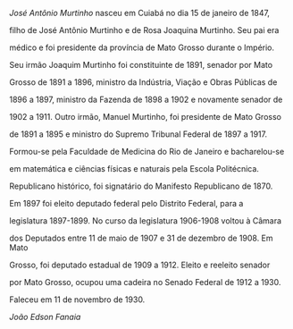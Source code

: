 

*José Antônio Murtinho* nasceu em Cuiabá no dia 15 de janeiro de 1847,

filho de José Antônio Murtinho e de Rosa Joaquina Murtinho. Seu pai era

médico e foi presidente da província de Mato Grosso durante o Império.

Seu irmão Joaquim Murtinho foi constituinte de 1891, senador por Mato

Grosso de 1891 a 1896, ministro da Indústria, Viação e Obras Públicas de

1896 a 1897, ministro da Fazenda de 1898 a 1902 e novamente senador de

1902 a 1911. Outro irmão, Manuel Murtinho, foi presidente de Mato Grosso

de 1891 a 1895 e ministro do Supremo Tribunal Federal de 1897 a 1917.



Formou-se pela Faculdade de Medicina do Rio de Janeiro e bacharelou-se

em matemática e ciências físicas e naturais pela Escola Politécnica.

Republicano histórico, foi signatário do Manifesto Republicano de 1870.



Em 1897 foi eleito deputado federal pelo Distrito Federal, para a

legislatura 1897-1899. No curso da legislatura 1906-1908 voltou à Câmara

dos Deputados entre 11 de maio de 1907 e 31 de dezembro de 1908. Em Mato

Grosso, foi deputado estadual de 1909 a 1912. Eleito e reeleito senador

por Mato Grosso, ocupou uma cadeira no Senado Federal de 1912 a 1930.



Faleceu em 11 de novembro de 1930.



*João Edson Fanaia*



